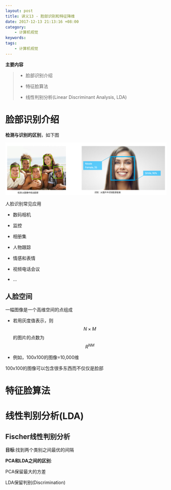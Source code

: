 ```yaml
---
layout: post
title: 讲义13 - 脸部识别和特征降维
date: 2017-12-13 21:13:16 +08:00
category:
    - 计算机视觉
keywords:
tags:
    - 计算机视觉
---
```


**主要内容**

> - 脸部识别介绍
>
> - 特征脸算法
>
> - 线性判别分析(Linear Discriminant Analysis, LDA)

# 脸部识别介绍

**检测与识别的区别**，如下图

![dectection-and-recognition](/images/cs131/lec13/dectection-and-recognition.png)

人脸识别常见应用

- 数码相机

- 监控

- 相册集

- 人物跟踪

- 情感和表情

- 视频电话会议

- ...

## 人脸空间

一幅图像是一个高维空间的点组成

- 若用灰度值表示，则$$N\times M$$的图片的点数为$$R^{NM}$$

- 例如，100x100的图像=10,000维

100x100的图像可以包含很多东西而不仅仅是脸部

# 特征脸算法

# 线性判别分析(LDA)

## Fischer线性判别分析

**目标**:找到两个类别之间最优的间隔

**PCA和LDA之间的区别**:

PCA保留最大的方差

LDA保留判别(Discrimination)
